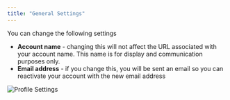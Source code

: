 ```yaml
---
title: "General Settings"
---
```


You can change the following settings

- **Account name** - changing this will not affect the URL associated with your account name. This name is for display and communication purposes only.
- **Email address** - if you change this, you will be sent an email so you can reactivate your account with the new email address

![Profile Settings](/img/docs/prefs-account-profile.png)
